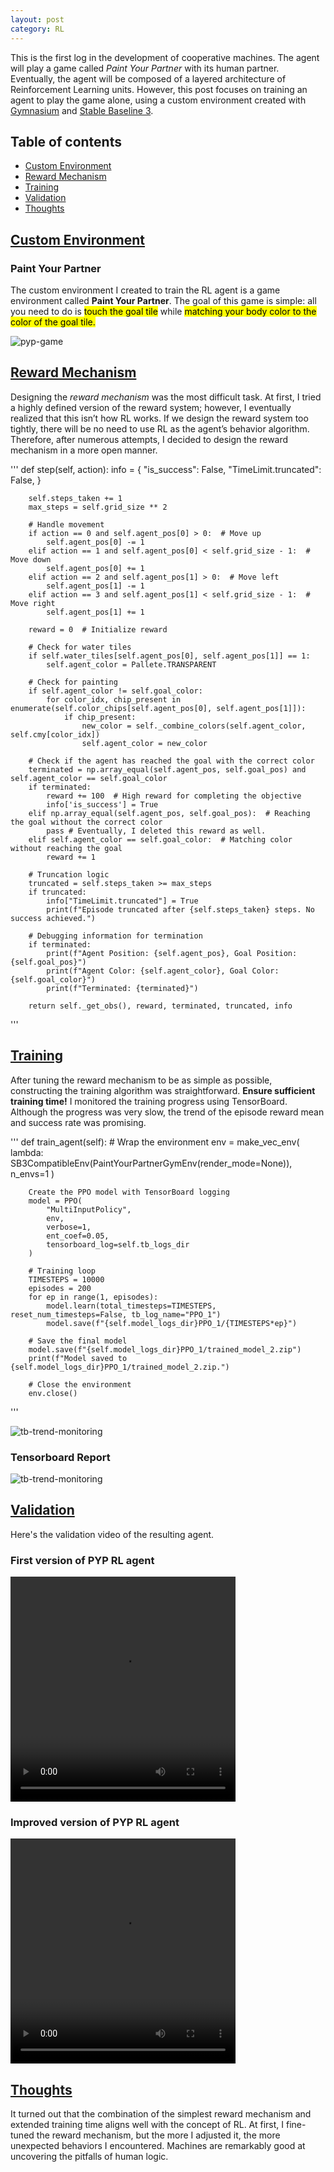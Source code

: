 ```yaml
---
layout: post
category: RL
---
```


This is the first log in the development of cooperative machines. The agent will play a game called *Paint Your Partner* with its human partner. Eventually, the agent will be composed of a layered architecture of Reinforcement Learning units. However, this post focuses on training an agent to play the game alone, using a custom environment created with [Gymnasium](https://gymnasium.farama.org/) and [Stable Baseline 3](https://stable-baselines3.readthedocs.io/en/master/index.html).

## Table of contents

- [Custom Environment](#custom-environment)
- [Reward Mechanism](#reward-mechanism)
- [Training](#training)
- [Validation](#policy)
- [Thoughts](#thoughts)

## [Custom Environment](#custom-environment)

### Paint Your Partner

The custom environment I created to train the RL agent is a game environment called **Paint Your Partner**. The goal of this game is simple: all you need to do is <mark>touch the goal tile</mark> while <mark>matching your body color to the color of the goal tile.</mark>

![pyp-game](https://raw.githubusercontent.com/nik-pitts/machinelearning601/master/_images/2025-01-19-pyp-game.jpg)

## [Reward Mechanism](#reward-mechanism)

Designing the *reward mechanism* was the most difficult task. At first, I tried a highly defined version of the reward system; however, I eventually realized that this isn’t how RL works. If we design the reward system too tightly, there will be no need to use RL as the agent’s behavior algorithm. Therefore, after numerous attempts, I decided to design the reward mechanism in a more open manner.

'''
    def step(self, action):
        info = {
            "is_success": False,
            "TimeLimit.truncated": False,
        }
		
        self.steps_taken += 1
        max_steps = self.grid_size ** 2

        # Handle movement
        if action == 0 and self.agent_pos[0] > 0:  # Move up
            self.agent_pos[0] -= 1
        elif action == 1 and self.agent_pos[0] < self.grid_size - 1:  # Move down
            self.agent_pos[0] += 1
        elif action == 2 and self.agent_pos[1] > 0:  # Move left
            self.agent_pos[1] -= 1
        elif action == 3 and self.agent_pos[1] < self.grid_size - 1:  # Move right
            self.agent_pos[1] += 1

        reward = 0  # Initialize reward

        # Check for water tiles
        if self.water_tiles[self.agent_pos[0], self.agent_pos[1]] == 1:
            self.agent_color = Pallete.TRANSPARENT

        # Check for painting
        if self.agent_color != self.goal_color:
            for color_idx, chip_present in enumerate(self.color_chips[self.agent_pos[0], self.agent_pos[1]]):
                if chip_present:
                    new_color = self._combine_colors(self.agent_color, self.cmy[color_idx])
                    self.agent_color = new_color

        # Check if the agent has reached the goal with the correct color
        terminated = np.array_equal(self.agent_pos, self.goal_pos) and self.agent_color == self.goal_color
        if terminated:
            reward += 100  # High reward for completing the objective
            info['is_success'] = True
        elif np.array_equal(self.agent_pos, self.goal_pos):  # Reaching the goal without the correct color
            pass # Eventually, I deleted this reward as well.
        elif self.agent_color == self.goal_color:  # Matching color without reaching the goal
            reward += 1

        # Truncation logic
        truncated = self.steps_taken >= max_steps
        if truncated:
            info["TimeLimit.truncated"] = True
            print(f"Episode truncated after {self.steps_taken} steps. No success achieved.")

        # Debugging information for termination
        if terminated:
            print(f"Agent Position: {self.agent_pos}, Goal Position: {self.goal_pos}")
            print(f"Agent Color: {self.agent_color}, Goal Color: {self.goal_color}")
            print(f"Terminated: {terminated}")

        return self._get_obs(), reward, terminated, truncated, info
'''

## [Training](#training)

After tuning the reward mechanism to be as simple as possible, constructing the training algorithm was straightforward. **Ensure sufficient training time!** I monitored the training progress using TensorBoard. Although the progress was very slow, the trend of the episode reward mean and success rate was promising.

'''
    def train_agent(self):
        # Wrap the environment
        env = make_vec_env(
            lambda: SB3CompatibleEnv(PaintYourPartnerGymEnv(render_mode=None)),
            n_envs=1
        )

        Create the PPO model with TensorBoard logging
        model = PPO(
            "MultiInputPolicy",
            env,
            verbose=1,
            ent_coef=0.05,
            tensorboard_log=self.tb_logs_dir
        )

        # Training loop
        TIMESTEPS = 10000
        episodes = 200
        for ep in range(1, episodes):
            model.learn(total_timesteps=TIMESTEPS, reset_num_timesteps=False, tb_log_name="PPO_1")
            model.save(f"{self.model_logs_dir}PPO_1/{TIMESTEPS*ep}")

        # Save the final model
        model.save(f"{self.model_logs_dir}PPO_1/trained_model_2.zip")
        print(f"Model saved to {self.model_logs_dir}PPO_1/trained_model_2.zip.")

        # Close the environment
        env.close()
'''

![tb-trend-monitoring](https://raw.githubusercontent.com/nik-pitts/machinelearning601/master/_images/2025-01-19-tb-trend-monitoring.png)

### Tensorboard Report

![tb-trend-monitoring](https://raw.githubusercontent.com/nik-pitts/machinelearning601/master/_images/2025-01-19-tb-log-all.png)

## [Validation](#validation)

Here's the validation video of the resulting agent.

### First version of PYP RL agent

<video width="360" height="360" controls>
  <source src="https://raw.githubusercontent.com/nik-pitts/machinelearning601/master/_images/2025-01-19-pyp-validation-1.mp4" type="video/mp4">
  Fails dramatically.
</video>

### Improved version of PYP RL agent

<video width="360" height="360" controls>
  <source src="https://raw.githubusercontent.com/nik-pitts/machinelearning601/master/_images/2025-01-19-pyp-validation-2.mp4" type="video/mp4">
  Improved.
</video>

## [Thoughts](#thoughts)

It turned out that the combination of the simplest reward mechanism and extended training time aligns well with the concept of RL. At first, I fine-tuned the reward mechanism, but the more I adjusted it, the more unexpected behaviors I encountered. Machines are remarkably good at uncovering the pitfalls of human logic.